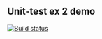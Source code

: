 ## Unit-test ex 2 demo
[![Build status](https://ci.appveyor.com/api/projects/status/4e1nn36rjb3a2dux?svg=true)](https://ci.appveyor.com/project/einsy-dev/unit-tests)

